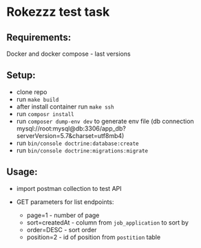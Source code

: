 # Rokezzz test task

## Requirements:
Docker and docker compose - last versions

## Setup:
- clone repo
- run `make build`
- after install container run `make ssh`
- run `composr install`
- run `composer dump-env dev` to generate env file (db connection mysql://root:mysql@db:3306/app_db?serverVersion=5.7&charset=utf8mb4)
- run `bin/console doctrine:database:create`
- run `bin/console doctrine:migrations:migrate`

## Usage:
- import postman collection to test API
- GET parameters for list endpoints:
    
  - page=1 - number of page
  - sort=createdAt - column from `job_application` to sort by 
  - order=DESC - sort order
  - position=2 - id of position from `postition` table
